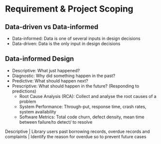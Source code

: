 # Requirement & Project Scoping

## Data-driven vs Data-informed
- Data-informed: Data is one of several inputs in design decisions
- Data-driven: Data is the only input in design decisions

## Data-informed Design
- Descriptive: What just happened?
- Diagnostic: Why did something happen in the past?
- Predictive: What should happen next?
- Prescriptive: What should happen in the future? (Responding to predictions)
    - Root Cause Analysis (RCA): Collect and analyse the root causes of a problem
    - System Performance: Through-put, response time, crash rates, system availability
    - Software Metrics: Total code churn, defect density, mean time between failure/to detect/ to resolve

Descriptive | Library users past borrowing records, overdue records and complaints | Identify the reason for overdue so to prevent future cases

